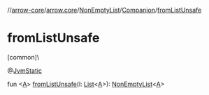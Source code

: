 //[arrow-core](../../../../index.md)/[arrow.core](../../index.md)/[NonEmptyList](../index.md)/[Companion](index.md)/[fromListUnsafe](from-list-unsafe.md)

# fromListUnsafe

[common]\

@[JvmStatic](https://kotlinlang.org/api/latest/jvm/stdlib/kotlin.jvm/-jvm-static/index.html)

fun &lt;[A](from-list-unsafe.md)&gt; [fromListUnsafe](from-list-unsafe.md)(l: [List](https://kotlinlang.org/api/latest/jvm/stdlib/kotlin.collections/-list/index.html)&lt;[A](from-list-unsafe.md)&gt;): [NonEmptyList](../index.md)&lt;[A](from-list-unsafe.md)&gt;
